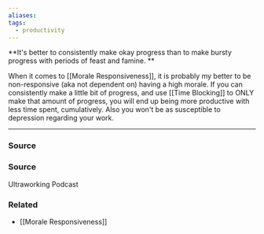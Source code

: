 ```yaml
---
aliases: 
tags:
  - productivity
---
```

**It's better to consistently make okay progress than to make bursty progress with periods of feast and famine. **

When it comes to [[Morale Responsiveness]], it is probably my better to be non-responsive (aka not dependent on) having a high morale. If you can consistently make a little bit of progress, and use [[Time Blocking]] to ONLY make that amount of progress, you will end up being more productive with less time spent, cumulatively. Also you won't be as susceptible to depression regarding your work. 

---

### Source

### Source

Ultraworking Podcast

### Related
- [[Morale Responsiveness]]